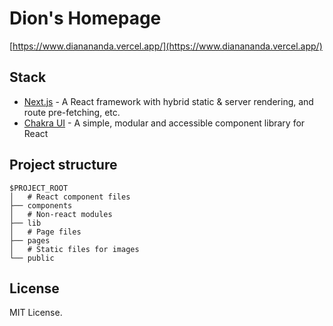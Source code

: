 # Dion's Homepage

[https://www.dianananda.vercel.app/](https://www.dianananda.vercel.app/)

## Stack

- [Next.js](https://nextjs.org/) - A React framework with hybrid static & server rendering, and route pre-fetching, etc.
- [Chakra UI](https://chakra-ui.com/) - A simple, modular and accessible component library for React

## Project structure

```
$PROJECT_ROOT
│   # React component files
├── components
│   # Non-react modules
├── lib
│   # Page files
├── pages
│   # Static files for images
└── public
```

## License

MIT License.
